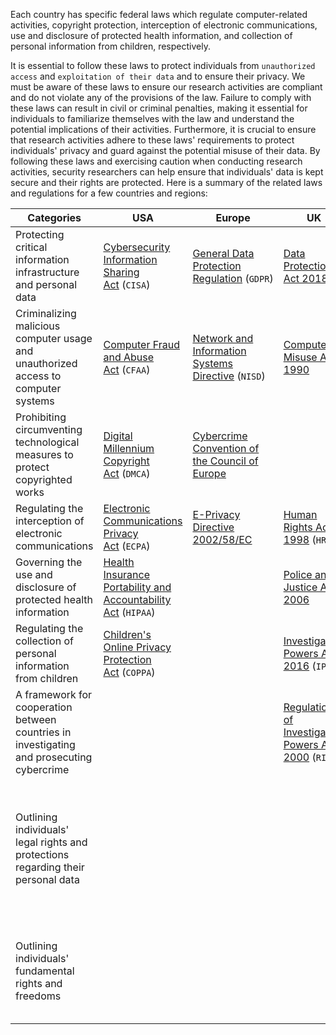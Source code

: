 Each country has specific federal laws which regulate computer-related activities, copyright protection, interception of electronic communications, use and disclosure of protected health information, and collection of personal information from children, respectively.

It is essential to follow these laws to protect individuals from `unauthorized access` and `exploitation of their data` and to ensure their privacy. We must be aware of these laws to ensure our research activities are compliant and do not violate any of the provisions of the law. Failure to comply with these laws can result in civil or criminal penalties, making it essential for individuals to familiarize themselves with the law and understand the potential implications of their activities. Furthermore, it is crucial to ensure that research activities adhere to these laws' requirements to protect individuals' privacy and guard against the potential misuse of their data. By following these laws and exercising caution when conducting research activities, security researchers can help ensure that individuals' data is kept secure and their rights are protected. Here is a summary of the related laws and regulations for a few countries and regions:

| **Categories**                                                                            | **USA**                                                                                                                                                             | **Europe**                                                                                                                      | **UK**                                                                                                        | **India**                                                                                                           | **China**                                                                                                                                                                                                                                                                |
| ----------------------------------------------------------------------------------------- | ------------------------------------------------------------------------------------------------------------------------------------------------------------------- | ------------------------------------------------------------------------------------------------------------------------------- | ------------------------------------------------------------------------------------------------------------- | ------------------------------------------------------------------------------------------------------------------- | ------------------------------------------------------------------------------------------------------------------------------------------------------------------------------------------------------------------------------------------------------------------------ |
| Protecting critical information infrastructure and personal data                          | [Cybersecurity Information Sharing Act](https://www.cisa.gov/resources-tools/resources/cybersecurity-information-sharing-act-2015-procedures-and-guidance) (`CISA`) | [General Data Protection Regulation](https://gdpr-info.eu/) (`GDPR`)                                                            | [Data Protection Act 2018](https://www.legislation.gov.uk/ukpga/2018/12/contents/enacted)                     | [Information Technology Act 2000](https://www.indiacode.nic.in/bitstream/123456789/13116/1/it_act_2000_updated.pdf) | [Cyber Security Law](https://digichina.stanford.edu/work/translation-cybersecurity-law-of-the-peoples-republic-of-china-effective-june-1-2017/)                                                                                                                          |
| Criminalizing malicious computer usage and unauthorized access to computer systems        | [Computer Fraud and Abuse Act](https://www.justice.gov/jm/jm-9-48000-computer-fraud) (`CFAA`)                                                                       | [Network and Information Systems Directive](https://www.enisa.europa.eu/topics/cybersecurity-policy/nis-directive-new) (`NISD`) | [Computer Misuse Act 1990](https://www.legislation.gov.uk/ukpga/1990/18/contents)                             | [Information Technology Act 2000](https://www.indiacode.nic.in/bitstream/123456789/13116/1/it_act_2000_updated.pdf) | [National Security Law](https://www.chinalawtranslate.com/en/2015nsl/)                                                                                                                                                                                                   |
| Prohibiting circumventing technological measures to protect copyrighted works             | [Digital Millennium Copyright Act](https://www.congress.gov/bill/105th-congress/house-bill/2281) (`DMCA`)                                                           | [Cybercrime Convention of the Council of Europe](https://www.europarl.europa.eu/cmsdata/179163/20090225ATT50418EN.pdf)          |                                                                                                               |                                                                                                                     | [Anti-Terrorism Law](https://web.archive.org/web/20240201044856/http://ni.china-embassy.gov.cn/esp/sgxw/202402/t20240201_11237595.htm)                                                                                                                                   |
| Regulating the interception of electronic communications                                  | [Electronic Communications Privacy Act](https://www.congress.gov/bill/99th-congress/house-bill/4952) (`ECPA`)                                                       | [E-Privacy Directive 2002/58/EC](https://eur-lex.europa.eu/legal-content/EN/ALL/?uri=CELEX%3A32002L0058)                        | [Human Rights Act 1998](https://www.legislation.gov.uk/ukpga/1998/42/contents) (`HRA`)                        | [Indian Evidence Act of 1872](https://legislative.gov.in/sites/default/files/A1872-01.pdf)                          |                                                                                                                                                                                                                                                                          |
| Governing the use and disclosure of protected health information                          | [Health Insurance Portability and Accountability Act](https://aspe.hhs.gov/reports/health-insurance-portability-accountability-act-1996) (`HIPAA`)                  |                                                                                                                                 | [Police and Justice Act 2006](https://www.legislation.gov.uk/ukpga/2006/48/contents)                          | [Indian Penal Code of 1860](https://legislative.gov.in/sites/default/files/A1860-45.pdf)                            |                                                                                                                                                                                                                                                                          |
| Regulating the collection of personal information from children                           | [Children's Online Privacy Protection Act](https://www.ftc.gov/legal-library/browse/rules/childrens-online-privacy-protection-rule-coppa) (`COPPA`)                 |                                                                                                                                 | [Investigatory Powers Act 2016](https://www.legislation.gov.uk/ukpga/2016/25/contents/enacted) (`IPA`)        |                                                                                                                     |                                                                                                                                                                                                                                                                          |
| A framework for cooperation between countries in investigating and prosecuting cybercrime |                                                                                                                                                                     |                                                                                                                                 | [Regulation of Investigatory Powers Act 2000](https://www.legislation.gov.uk/ukpga/2000/23/contents) (`RIPA`) |                                                                                                                     |                                                                                                                                                                                                                                                                          |
| Outlining individuals' legal rights and protections regarding their personal data         |                                                                                                                                                                     |                                                                                                                                 |                                                                                                               | [Personal Data Protection Bill 2019](https://www.congress.gov/bill/116th-congress/senate-bill/2889)                 | [Measures for the Security Assessment of Cross-border Transfer of Personal Information and Important Data](https://www.mayerbrown.com/en/perspectives-events/publications/2022/07/china-s-security-assessments-for-cross-border-data-transfers-effective-september-2022) |
| Outlining individuals' fundamental rights and freedoms                                    |                                                                                                                                                                     |                                                                                                                                 |                                                                                                               |                                                                                                                     | [State Council Regulation on the Protection of Critical Information Infrastructure Security](http://english.www.gov.cn/policies/latestreleases/202108/17/content_WS611b8062c6d0df57f98de907.html)                                                                        |

